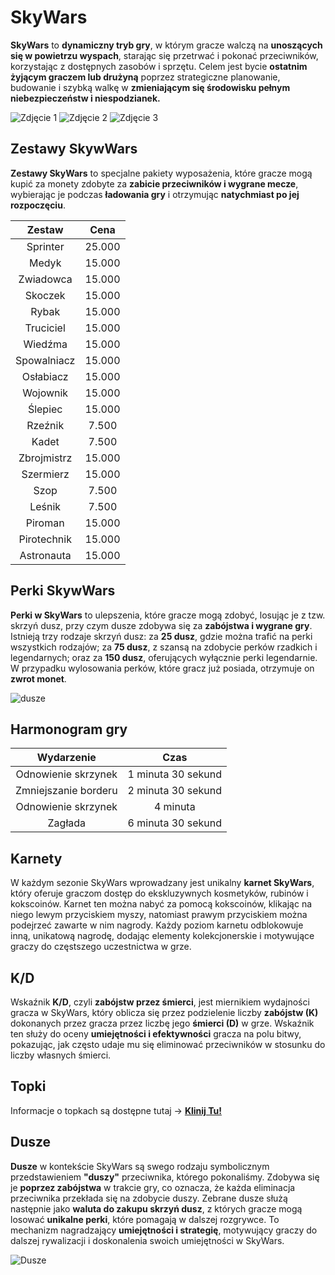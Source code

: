 # SkyWars

**SkyWars** to **dynamiczny tryb gry**, w którym gracze walczą na **unoszących się w powietrzu wyspach**, starając się przetrwać i pokonać przeciwników, korzystając z dostępnych zasobów i sprzętu. Celem jest bycie **ostatnim żyjącym graczem lub drużyną** poprzez strategiczne planowanie, budowanie i szybką walkę w **zmieniającym się środowisku pełnym niebezpieczeństw i niespodzianek.**

![Zdjęcie 1](/assets/skywars/skywars-mapa-1.png)
![Zdjęcie 2](/assets/skywars/skywars-mapa-2.png)
![Zdjęcie 3](/assets/skywars/skywars-mapa-3.png)
## Zestawy SkywWars

**Zestawy SkyWars** to specjalne pakiety wyposażenia, które gracze mogą kupić za monety zdobyte za **zabicie przeciwników i wygrane mecze**, wybierając je podczas **ładowania gry** i otrzymując **natychmiast po jej rozpoczęciu**.

|   Zestaw    |  Cena  |
|:-----------:|:------:|
|  Sprinter   | 25.000 |
|    Medyk    | 15.000 |
|  Zwiadowca  | 15.000 |
|   Skoczek   | 15.000 |
|    Rybak    | 15.000 |
|  Truciciel  | 15.000 |
|   Wiedźma   | 15.000 |
| Spowalniacz | 15.000 |
|  Osłabiacz  | 15.000 |
|  Wojownik   | 15.000 |
|   Ślepiec   | 15.000 |
|   Rzeźnik   | 7.500  |
|    Kadet    | 7.500  |
| Zbrojmistrz | 15.000 |
|  Szermierz  | 15.000 |
|    Szop     | 7.500  |
|   Leśnik    | 7.500  |
|   Piroman   | 15.000 |
| Pirotechnik | 15.000 |
| Astronauta  | 15.000 |

## Perki SkywWars

**Perki w SkyWars** to ulepszenia, które gracze mogą zdobyć, losując je z tzw. skrzyń dusz, przy czym dusze zdobywa się za **zabójstwa i wygrane gry**. Istnieją trzy rodzaje skrzyń dusz: 
za **25 dusz**, gdzie można trafić na perki wszystkich rodzajów; 
za **75 dusz**, z szansą na zdobycie perków rzadkich i legendarnych; 
oraz za **150 dusz**, oferujących wyłącznie perki legendarnie. 
W przypadku wylosowania perków, które gracz już posiada, otrzymuje on **zwrot monet**.

![dusze](/assets/skywars/dusze.png)

## Harmonogram gry

|      Wydarzenie      |        Czas        |
|:--------------------:|:------------------:|
| Odnowienie skrzynek  | 1 minuta 30 sekund |
| Zmniejszanie borderu | 2 minuta 30 sekund |
| Odnowienie skrzynek  |      4 minuta      |
|       Zagłada        | 6 minuta 30 sekund |

## Karnety

W każdym sezonie SkyWars wprowadzany jest unikalny **karnet SkyWars**, który oferuje graczom dostęp do ekskluzywnych kosmetyków, rubinów i kokscoinów. Karnet ten można nabyć za pomocą kokscoinów, klikając na niego lewym przyciskiem myszy, natomiast prawym przyciskiem można podejrzeć zawarte w nim nagrody. Każdy poziom karnetu odblokowuje inną, unikatową nagrodę, dodając elementy kolekcjonerskie i motywujące graczy do częstszego uczestnictwa w grze.

## K/D

Wskaźnik **K/D**, czyli **zabójstw przez śmierci**, jest miernikiem wydajności gracza w SkyWars, który oblicza się przez podzielenie liczby **zabójstw (K)** dokonanych przez gracza przez liczbę jego **śmierci (D)** w grze. Wskaźnik ten służy do oceny **umiejętności i efektywności** gracza na polu bitwy, pokazując, jak często udaje mu się eliminować przeciwników w stosunku do liczby własnych śmierci.

## Topki

Informacje o topkach są dostępne tutaj -> **[Klinij Tu!](/article/server/leaderboards)**
## Dusze

**Dusze** w kontekście SkyWars są swego rodzaju symbolicznym przedstawieniem **"duszy"** przeciwnika, którego pokonaliśmy. Zdobywa się je **poprzez zabójstwa** w trakcie gry, co oznacza, że każda eliminacja przeciwnika przekłada się na zdobycie duszy. Zebrane dusze służą następnie jako **waluta do zakupu skrzyń dusz**, z których gracze mogą losować **unikalne perki**, które pomagają w dalszej rozgrywce. To mechanizm nagradzający **umiejętności i strategię**, motywujący graczy do dalszej rywalizacji i doskonalenia swoich umiejętności w SkyWars.

![Dusze](/assets/skywars/dusze-menu.png)


